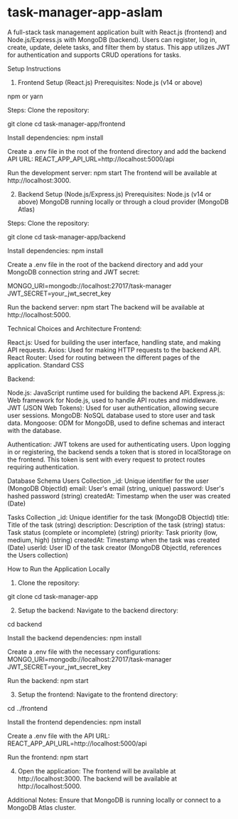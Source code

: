 # task-manager-app-aslam

A full-stack task management application built with React.js (frontend) and Node.js/Express.js with MongoDB (backend). Users can register, log in, create, update, delete tasks, and filter them by status. This app utilizes JWT for authentication and supports CRUD operations for tasks.

Setup Instructions
1. Frontend Setup (React.js)
Prerequisites:
Node.js (v14 or above)

npm or yarn

Steps:
Clone the repository:

git clone <repository-url>
cd task-manager-app/frontend

Install dependencies:
npm install

Create a .env file in the root of the frontend directory and add the backend API URL:
REACT_APP_API_URL=http://localhost:5000/api

Run the development server:
npm start
The frontend will be available at http://localhost:3000.

2. Backend Setup (Node.js/Express.js)
Prerequisites:
Node.js (v14 or above)
MongoDB running locally or through a cloud provider (MongoDB Atlas)

Steps:
Clone the repository:

git clone <repository-url>
cd task-manager-app/backend

Install dependencies:
npm install

Create a .env file in the root of the backend directory and add your MongoDB connection string and JWT secret:

MONGO_URI=mongodb://localhost:27017/task-manager
JWT_SECRET=your_jwt_secret_key

Run the backend server:
npm start
The backend will be available at http://localhost:5000.

Technical Choices and Architecture
Frontend:

React.js: Used for building the user interface, handling state, and making API requests.
Axios: Used for making HTTP requests to the backend API.
React Router: Used for routing between the different pages of the application.
Standard CSS

Backend:

Node.js: JavaScript runtime used for building the backend API.
Express.js: Web framework for Node.js, used to handle API routes and middleware.
JWT (JSON Web Tokens): Used for user authentication, allowing secure user sessions.
MongoDB: NoSQL database used to store user and task data.
Mongoose: ODM for MongoDB, used to define schemas and interact with the database.

Authentication:
JWT tokens are used for authenticating users. Upon logging in or registering, the backend sends a token that is stored in localStorage on the frontend. This token is sent with every request to protect routes requiring authentication.

Database Schema
Users Collection
_id: Unique identifier for the user (MongoDB ObjectId)
email: User's email (string, unique)
password: User's hashed password (string)
createdAt: Timestamp when the user was created (Date)

Tasks Collection
_id: Unique identifier for the task (MongoDB ObjectId)
title: Title of the task (string)
description: Description of the task (string)
status: Task status (complete or incomplete) (string)
priority: Task priority (low, medium, high) (string)
createdAt: Timestamp when the task was created (Date)
userId: User ID of the task creator (MongoDB ObjectId, references the Users collection)

How to Run the Application Locally
1. Clone the repository:

git clone <repository-url>
cd task-manager-app

2. Setup the backend:
Navigate to the backend directory:

cd backend

Install the backend dependencies:
npm install

Create a .env file with the necessary configurations:
MONGO_URI=mongodb://localhost:27017/task-manager
JWT_SECRET=your_jwt_secret_key

Run the backend:
npm start

3. Setup the frontend:
Navigate to the frontend directory:

cd ../frontend

Install the frontend dependencies:
npm install

Create a .env file with the API URL:
REACT_APP_API_URL=http://localhost:5000/api

Run the frontend:
npm start

4. Open the application:
The frontend will be available at http://localhost:3000.
The backend will be available at http://localhost:5000.

Additional Notes:
Ensure that MongoDB is running locally or connect to a MongoDB Atlas cluster.